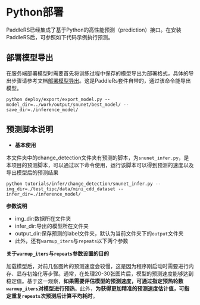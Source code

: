 # Python部署

PaddleRS已经集成了基于Python的高性能预测（prediction）接口。在安装PaddleRS后，可参照如下代码示例执行预测。

## 部署模型导出

在服务端部署模型时需要首先将训练过程中保存的模型导出为部署格式，具体的导出步骤请参考文档[部署模型导出](/deploy/export/README.md)。这是PaddleRs套件自带的，通过该命令能导出模型。
```shell
python deploy/export/export_model.py --model_dir=../work/output/snunet/best_model/ --save_dir=./inference_model/
```

## 预测脚本说明

* **基本使用**

本文件夹中的change_detection文件夹有预测的脚本，为`snunet_infer.py`，是本项目的预测脚本，可以通过以下命令使用，运行该脚本可以得到预测的速度以及导出模型后的预测结果
```shell
python tutorials/infer/change_detection/snunet_infer.py --img_dir=./test_tipc/data/mini_cdd_dataset --infer_dir=./inference_model/
```
**参数说明**
- img_dir:数据所在文件夹
- infer_dir:导出的模型所在文件夹
- output_dir:保存预测的label文件夹，默认为当前文件夹下的`output`文件夹
- 此外，还有`warmup_iters`与`repeats`以下两个参数

**关于`warmup_iters`与`repeats`参数设置的目的**

加载模型后，对前几张图片的预测速度会较慢，这是因为程序刚启动时需要进行内存、显存初始化等步骤。通常，在处理20-30张图片后，模型的预测速度能够达到稳定值。基于这一观察，**如果需要评估模型的预测速度，可通过指定预热轮数`warmup_iters`对模型进行预热**。此外，**为获得更加精准的预测速度估计值，可指定重复`repeats`次预测后计算平均耗时**。
